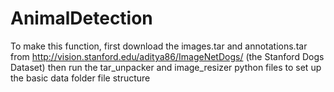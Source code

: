 # AnimalDetection

To make this function, first download the images.tar and annotations.tar from http://vision.stanford.edu/aditya86/ImageNetDogs/ (the Stanford Dogs Dataset)
then run the tar_unpacker and image_resizer python files to set up the basic data folder file structure
